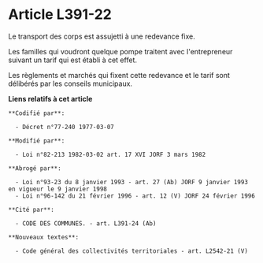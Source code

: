 # Article L391-22

Le transport des corps est assujetti à une redevance fixe.

Les familles qui voudront quelque pompe traitent avec l'entrepreneur suivant un tarif qui est établi à cet effet.

Les règlements et marchés qui fixent cette redevance et le tarif sont délibérés par les conseils municipaux.

**Liens relatifs à cet article**

	**Codifié par**:

	  - Décret n°77-240 1977-03-07

	**Modifié par**:

	  - Loi n°82-213 1982-03-02 art. 17 XVI JORF 3 mars 1982

	**Abrogé par**:

	  - Loi n°93-23 du 8 janvier 1993 - art. 27 (Ab) JORF 9 janvier 1993 en vigueur le 9 janvier 1998
	  - Loi n°96-142 du 21 février 1996 - art. 12 (V) JORF 24 février 1996

	**Cité par**:

	  - CODE DES COMMUNES. - art. L391-24 (Ab)

	**Nouveaux textes**:

	  - Code général des collectivités territoriales - art. L2542-21 (V)
